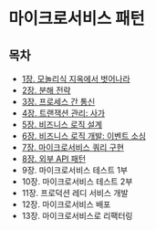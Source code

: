 # 마이크로서비스 패턴
## 목차
- [1장. 모놀리식 지옥에서 벗어나라](./contents/chapter01.md)
- [2장. 분해 전략](./contents/chapter02.md)
- [3장. 프로세스 간 통신](./contents/chapter03.md)
- [4장. 트랜잭션 관리: 사가](./contents/chapter04.md)
- [5장. 비즈니스 로직 설계](./contents/chapter05.md)
- [6장. 비즈니스 로직 개발: 이벤트 소싱](./contents/chapter06.md)
- [7장. 마이크로서비스 쿼리 구현](./contents/chapter07.md)
- [8장. 외부 API 패턴](./contents/chapter08.md)
- 9장. 마이크로서비스 테스트 1부
- 10장. 마이크로서비스 테스트 2부
- 11장. 프로덕션 레디 서비스 개발
- 12장. 마이크로서비스 배포
- 13장. 마이크로서비스로 리팩터링